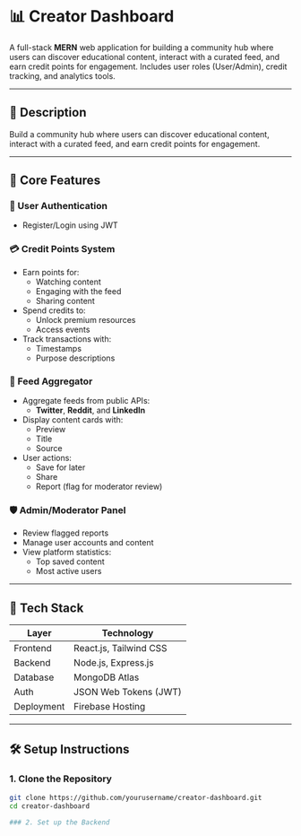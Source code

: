 # 📊 Creator Dashboard

A full-stack **MERN** web application for building a community hub where users can discover educational content, interact with a curated feed, and earn credit points for engagement. Includes user roles (User/Admin), credit tracking, and analytics tools.

---

## 📌 Description

Build a community hub where users can discover educational content, interact with a curated feed, and earn credit points for engagement.

---

## 🚀 Core Features

### 🔐 User Authentication
- Register/Login using JWT

### 💳 Credit Points System
- Earn points for:
  - Watching content  
  - Engaging with the feed  
  - Sharing content  
- Spend credits to:
  - Unlock premium resources  
  - Access events  
- Track transactions with:
  - Timestamps  
  - Purpose descriptions  

### 📰 Feed Aggregator
- Aggregate feeds from public APIs:
  - **Twitter**, **Reddit**, and **LinkedIn**
- Display content cards with:
  - Preview  
  - Title  
  - Source  
- User actions:
  - Save for later  
  - Share  
  - Report (flag for moderator review)  

### 🛡️ Admin/Moderator Panel
- Review flagged reports  
- Manage user accounts and content  
- View platform statistics:
  - Top saved content  
  - Most active users  

---

## 🧰 Tech Stack

| Layer      | Technology                         |
|------------|------------------------------------|
| Frontend   | React.js, Tailwind CSS             |
| Backend    | Node.js, Express.js                |
| Database   | MongoDB Atlas                      |
| Auth       | JSON Web Tokens (JWT)              |
| Deployment | Firebase Hosting                   |

---

## 🛠️ Setup Instructions

### 1. Clone the Repository

```bash
git clone https://github.com/yourusername/creator-dashboard.git
cd creator-dashboard 

### 2. Set up the Backend

